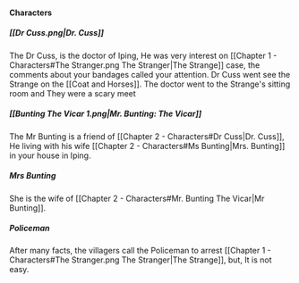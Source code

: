 #### Characters
##### [[Dr Cuss.png|Dr. Cuss]]
The Dr Cuss, is the doctor of Iping, He was very interest on [[Chapter 1 - Characters#The Stranger.png The Stranger|The Strange]] case, the comments about your bandages called your attention. Dr Cuss went see the Strange on the [[Coat and Horses]]. The doctor went to the Strange's sitting room and They were  a scary meet
##### [[Bunting The Vicar 1.png|Mr. Bunting: The Vicar]]
The Mr Bunting is a friend of [[Chapter 2 - Characters#Dr Cuss|Dr. Cuss]], He living with his wife [[Chapter 2 - Characters#Ms Bunting|Mrs. Bunting]] in your house in Iping.
##### Mrs Bunting
She is the wife of [[Chapter 2 - Characters#Mr. Bunting The Vicar|Mr Bunting]].
##### Policeman
After many facts, the villagers call the Policeman to arrest [[Chapter 1 - Characters#The Stranger.png The Stranger|The Strange]], but, It is not easy.